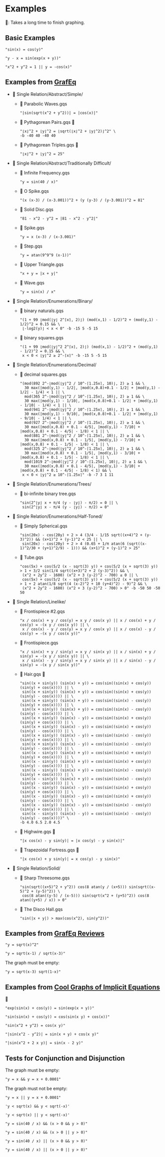 # Examples

🐌: Takes a long time to finish graphing.

## Basic Examples

```text
"sin(x) = cos(y)"
```

```text
"y - x = sin(exp(x + y))"
```

```text
"x^2 + y^2 = 1 || y = -cos(x)"
```

## Examples from [GrafEq](http://www.peda.com/grafeq/)

- 📂 Single Relation/Abstract/Simple/

  - 📄 Parabolic Waves.gqs

    ```text
    "|sin(sqrt(x^2 + y^2))| = |cos(x)|"
    ```

  - 📄 Pythagorean Pairs.gqs 🐌

    ```text
    "⌊x⌋^2 + ⌊y⌋^2 = ⌊sqrt(⌊x⌋^2 + ⌊y⌋^2)⌋^2" \
    -b -40 40 -40 40
    ```

  - 📄 Pythagorean Triples.gqs 🐌

    ```text
    "⌊x⌋^2 + ⌊y⌋^2 = 25"
    ```

- 📂 Single Relation/Abstract/Traditionally Difficult/

  - 📄 Infinite Frequency.gqs

    ```text
    "y = sin(40 / x)"
    ```

  - 📄 O Spike.gqs

    ```text
    "(x (x-3) / (x-3.001))^2 + (y (y-3) / (y-3.001))^2 = 81"
    ```

  - 📄 Solid Disc.gqs

    ```text
    "81 - x^2 - y^2 = |81 - x^2 - y^2|"
    ```

  - 📄 Spike.gqs

    ```text
    "y = x (x-3) / (x-3.001)"
    ```

  - 📄 Step.gqs

    ```text
    "y = atan(9^9^9 (x-1))"
    ```

  - 📄 Upper Triangle.gqs

    ```text
    "x + y = |x + y|"
    ```

  - 📄 Wave.gqs

    ```text
    "y = sin(x) / x"
    ```

- 📂 Single Relation/Enumerations/Binary/

  - 📄 binary naturals.gqs

    ```text
    "(1 + 99 ⌊mod(⌊y⌋ 2^⌈x⌉, 2)⌋) (mod(x,1) - 1/2)^2 + (mod(y,1) - 1/2)^2 = 0.15 && \
     ⌊-log2(y)⌋ < x < 0" -b -15 5 -5 15
    ```

  - 📄 binary squares.gqs

    ```text
    "(1 + 99 ⌊mod(⌊y⌋^2 2^⌈x⌉, 2)⌋) (mod(x,1) - 1/2)^2 + (mod(y,1) - 1/2)^2 = 0.15 && \
     x < 0 < ⌊y⌋^2 ≥ 2^-⌈x⌉" -b -15 5 -5 15
    ```

- 📂 Single Relation/Enumerations/Decimal/

  - 📄 decimal squares.gqs

    ```text
    "(mod(892 2^-⌊mod(⌊y⌋^2 / 10^-⌈1.25x⌉, 10)⌋, 2) ≥ 1 && \
      30 max(|mod(y,1) - 1/2|, |mod(x,0.8)+0.1 - 1/2| + |mod(y,1) - 1/2| - 1/4) < 1 || \
      mod(365 2^-⌊mod(⌊y⌋^2 / 10^-⌈1.25x⌉, 10)⌋, 2) ≥ 1 && \
      30 max(|mod(y,1) - 1/10|, |mod(x,0.8)+0.1 - 1/2| + |mod(y,1) - 1/10| - 1/4) < 1 || \
      mod(941 2^-⌊mod(⌊y⌋^2 / 10^-⌈1.25x⌉, 10)⌋, 2) ≥ 1 && \
      30 max(|mod(y,1) - 9/10|, |mod(x,0.8)+0.1 - 1/2| + |mod(y,1) - 9/10| - 1/4) < 1 || \
      mod(927 2^-⌊mod(⌊y⌋^2 / 10^-⌈1.25x⌉, 10)⌋, 2) ≥ 1 && \
      30 max(|mod(x,0.8) + 0.1 - 4/5|, |mod(y,1) - 7/10| + |mod(x,0.8) + 0.1 - 4/5| - 1/8) < 1 || \
      mod(881 2^-⌊mod(⌊y⌋^2 / 10^-⌈1.25x⌉, 10)⌋, 2) ≥ 1 && \
      30 max(|mod(x,0.8) + 0.1 - 1/5|, |mod(y,1) - 7/10| + |mod(x,0.8) + 0.1 - 1/5| - 1/8) < 1 || \
      mod(325 2^-⌊mod(⌊y⌋^2 / 10^-⌈1.25x⌉, 10)⌋, 2) ≥ 1 && \
      30 max(|mod(x,0.8) + 0.1 - 1/5|, |mod(y,1) - 3/10| + |mod(x,0.8) + 0.1 - 1/5| - 1/8) < 1 || \
      mod(1019 2^-⌊mod(⌊y⌋^2 / 10^-⌈1.25x⌉, 10)⌋, 2) ≥ 1 && \
      30 max(|mod(x,0.8) + 0.1 - 4/5|, |mod(y,1) - 3/10| + |mod(x,0.8) + 0.1 - 4/5| - 1/8) < 1) && \
     x < 0 < ⌊y⌋^2 ≥ 10^-⌈1.25x⌉" -b -7 3 1 11
    ```

- 📂 Single Relation/Enumerations/Trees/

  - 📄 bi-infinite binary tree.gqs

    ```text
    "sin(2^⌊y⌋ x + π/4 (y - ⌊y⌋) - π/2) = 0 || \
     sin(2^⌊y⌋ x - π/4 (y - ⌊y⌋) - π/2) = 0"
    ```

- 📂 Single Relation/Enumerations/Half-Toned/

  - 📄 Simply Spherical.gqs

    ```text
    "sin(20x) - cos(20y) + 2 > 4 (3/4 - 1/15 sqrt((x+4)^2 + (y-3)^2)) && (x+1)^2 + (y-1)^2 < 25 || \
     sin(20x) - cos(20y) + 2 > 4 (0.65 + 1/π atan(6 (sqrt((x-1)^2/30 + (y+1)^2/9) - 1))) && (x+1)^2 + (y-1)^2 > 25"
    ```

  - 📄 Tube.gqs

    ```text
    "cos(5x) + cos(5/2 (x - sqrt(3) y)) + cos(5/2 (x + sqrt(3) y)) > 1 + 3/2 sin(1/4 sqrt((x+3)^2 + 2 (y-3)^2)) && \
     (x^2 + 2y^2 - 1600) (x^2 + 3 (y-2)^2 - 700) ≤ 0 || \
     cos(5x) + cos(5/2 (x - sqrt(3) y)) + cos(5/2 (x + sqrt(3) y)) > 1 + 2 atan(1/8 sqrt(4 (x-2)^2 + 10 (y+4)^2) - 9)^2 && \
     (x^2 + 2y^2 - 1600) (x^2 + 3 (y-2)^2 - 700) > 0" -b -50 50 -50 50
    ```

- 📂 Single Relation/Linelike/

  - 📄 Frontispiece #2.gqs

    ```text
    "x / cos(x) + y / cos(y) = x y / cos(x y) || x / cos(x) + y / cos(y) = -(x y / cos(x y)) || \
     x / cos(x) - y / cos(y) = x y / cos(x y) || x / cos(x) - y / cos(y) = -(x y / cos(x y))"
    ```

  - 📄 Frontispiece.gqs

    ```text
    "x / sin(x) + y / sin(y) = x y / sin(x y) || x / sin(x) + y / sin(y) = -(x y / sin(x y)) || \
     x / sin(x) - y / sin(y) = x y / sin(x y) || x / sin(x) - y / sin(y) = -(x y / sin(x y))"
    ```

  - 📄 Hair.gqs 🐌

    ```text
    "sin((x + sin(y)) (sin(x) + y)) = cos(sin((sin(x) + cos(y)) (sin(y) + cos(x)))) || \
     sin((x + sin(y)) (sin(x) + y)) = cos(sin((sin(x) + cos(y)) (sin(y) - cos(x)))) || \
     sin((x + sin(y)) (sin(x) + y)) = cos(sin((sin(x) - cos(y)) (sin(y) + cos(x)))) || \
     sin((x + sin(y)) (sin(x) + y)) = cos(sin((sin(x) - cos(y)) (sin(y) - cos(x)))) || \
     sin((x + sin(y)) (sin(x) - y)) = cos(sin((sin(x) + cos(y)) (sin(y) + cos(x)))) || \
     sin((x + sin(y)) (sin(x) - y)) = cos(sin((sin(x) + cos(y)) (sin(y) - cos(x)))) || \
     sin((x + sin(y)) (sin(x) - y)) = cos(sin((sin(x) - cos(y)) (sin(y) + cos(x)))) || \
     sin((x + sin(y)) (sin(x) - y)) = cos(sin((sin(x) - cos(y)) (sin(y) - cos(x)))) || \
     sin((x - sin(y)) (sin(x) + y)) = cos(sin((sin(x) + cos(y)) (sin(y) + cos(x)))) || \
     sin((x - sin(y)) (sin(x) + y)) = cos(sin((sin(x) + cos(y)) (sin(y) - cos(x)))) || \
     sin((x - sin(y)) (sin(x) + y)) = cos(sin((sin(x) - cos(y)) (sin(y) + cos(x)))) || \
     sin((x - sin(y)) (sin(x) + y)) = cos(sin((sin(x) - cos(y)) (sin(y) - cos(x)))) || \
     sin((x - sin(y)) (sin(x) - y)) = cos(sin((sin(x) + cos(y)) (sin(y) + cos(x)))) || \
     sin((x - sin(y)) (sin(x) - y)) = cos(sin((sin(x) + cos(y)) (sin(y) - cos(x)))) || \
     sin((x - sin(y)) (sin(x) - y)) = cos(sin((sin(x) - cos(y)) (sin(y) + cos(x)))) || \
     sin((x - sin(y)) (sin(x) - y)) = cos(sin((sin(x) - cos(y)) (sin(y) - cos(x))))" \
    -b 4.0 6.5 2.0 4.5
    ```

  - 📄 Highwire.gqs 🐌

    ```text
    "|x cos(x) - y sin(y)| = |x cos(y) - y sin(x)|"
    ```

  - 📄 Trapezoidal Fortress.gqs 🐌

    ```text
    "|x cos(x) + y sin(y)| = x cos(y) - y sin(x)"
    ```

- 📂 Single Relation/Solid/

  - 📄 Sharp Threesome.gqs

    ```text
    "sin(sqrt((x+5)^2 + y^2)) cos(8 atan(y / (x+5))) sin(sqrt((x-5)^2 + (y-5)^2)) \
     cos(8 atan((y-5) / (x-5))) sin(sqrt(x^2 + (y+5)^2)) cos(8 atan((y+5) / x)) > 0"
    ```

  - 📄 The Disco Hall.gqs

    ```text
    "sin(|x + y|) > max(cos(x^2), sin(y^2))"
    ```

## Examples from [GrafEq Reviews](http://www.peda.com/grafeq/reviews.html)

```text
"y = sqrt(x)^2"
```

```text
"y = sqrt(x-1) / sqrt(x-3)"
```

The graph must be empty:

```text
"y = sqrt(x-3) sqrt(1-x)"
```

## Examples from [Cool Graphs of Implicit Equations](https://web.archive.org/web/20160221140058/http://www.xamuel.com/graphs-of-implicit-equations/)

🐌

```text
"exp(sin(x) + cos(y)) = sin(exp(x + y))"
```

```text
"sin(sin(x) + cos(y)) = cos(sin(x y) + cos(x))"
```

```text
"sin(x^2 + y^2) = cos(x y)"
```

```text
"|sin(x^2 - y^2)| = sin(x + y) + cos(x y)"
```

```text
"|sin(x^2 + 2 x y)| = sin(x - 2 y)"
```

## Tests for Conjunction and Disjunction

The graph must be empty:

```text
"y = x && y = x + 0.0001"
```

The graph must not be empty:

```text
"y = x || y = x + 0.0001"
```

```text
'y < sqrt(x) && y < sqrt(-x)'
```

```text
'y < sqrt(x) || y < sqrt(-x)'
```

```text
"y = sin(40 / x) && (x > 0 && y > 0)"
```

```text
"y = sin(40 / x) && (x > 0 || y > 0)"
```

```text
"y = sin(40 / x) || (x > 0 && y > 0)"
```

```text
"y = sin(40 / x) || (x > 0 || y > 0)"
```
